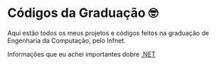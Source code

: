 # Códigos da Graduação :nerd_face:

Aqui estão todos os meus projetos e códigos feitos na graduação de Engenharia da Computação, pelo Infnet.

Informações que eu achei importantes dobre [.NET](https://github.com/EdCKiq/EdC_Infnet/blob/master/DotNET/README.md)

